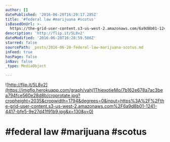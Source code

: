 ```yaml
---
author: []
datePublished: '2016-06-20T16:29:17.285Z'
title: '#federal law #marijuana #scotus'
isBasedOnUrl: >-
  https://the-grid-user-content.s3-us-west-2.amazonaws.com/6a9d8b01-1241-4417-bfe5-9e27d41f91b9.jpg
description: 'http://flip.it/5L8v2'
dateModified: '2016-06-20T16:28:59.586Z'
starred: false
sourcePath: _posts/2016-06-20-federal-law-marijuana-scotus.md
inFeed: true
hasPage: false
inNav: false
_type: MediaObject

---
```

![http://flip.it/5L8v2](https://imgflo.herokuapp.com/graph/vahj1ThiexotieMo/7b162e678a7ac3bea794fce560e28d8b/croprotate.jpg?cropheight=2035&cropwidth=1794&degrees=0&input=https%3A%2F%2Fthe-grid-user-content.s3-us-west-2.amazonaws.com%2F6a9d8b01-1241-4417-bfe5-9e27d41f91b9.jpg&x=130&y=0)

# \#federal law \#marijuana \#scotus